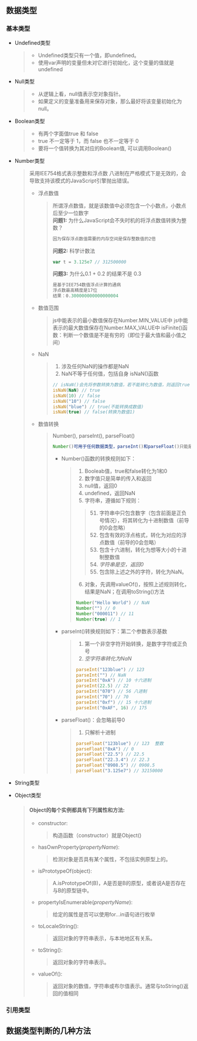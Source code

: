 ## 数据类型
### 基本类型
* Undefined类型
    >* Undefined类型只有一个值，即undefined。
    >* 使用var声明的变量但未对它进行初始化，这个变量的值就是undefined
* Null类型
    >* 从逻辑上看，null值表示空对象指针。
    >* 如果定义的变量准备用来保存对象，那么最好将该变量初始化为null。
* Boolean类型
    >* 有两个字面值true 和 false
    >* true 不一定等于 1，而 false 也不一定等于 0
    >* 要将一个值转换为其对应的Boolean值, 可以调用Boolean()
* Number类型
   >采用IEE754格式表示整数和浮点数
   >八进制在严格模式下是无效的，会导致支持该模式的JavaScript引擎抛出错误。 
   >* 浮点数值
   >    >所谓浮点数值，就是该数值中必须包含一个小数点，小数点后至少一位数字  
   >    >**问题1:** 为什么JavaScript会不失时机的将浮点数值转换为整数？
   >    >````js
   >    >因为保存浮点数值需要的内存空间是保存整数值的2倍
   >    >````
   >    >**问题2:** 科学计数法
   >    >````js
   >    >var t = 3.125e7 // 312500000
   >    >````
   >    >**问题3:** 为什么0.1 + 0.2 的结果不是 0.3
   >    >````js
   >    >是基于IEE754数值浮点计算的通病
   >    >浮点数最高精度是17位
   >    >结果：0.300000000000000004
   >    >````
   >* 数值范围
   >    >js中能表示的最小数值保存在Number.MIN_VALUE中
   >    >js中能表示的最大数值保存在Number.MAX_VALUE中
   >    >isFinite()函数：判断一个数值是不是有穷的（即位于最大值和最小值之间）
   >* NaN
   >    >1. 涉及任何NaN的操作都是NaN
   >    >2. NaN不等于任何值，包括自身
   >    >isNaN()函数
   >    >````js
   >    >// isNaN()会先将参数转换为数值，若不能转化为数值，则返回true
   >    >isNaN(NaN) // true
   >    >isNaN(10) // false
   >    >isNaN("10") // false
   >    >isNaN("blue") // true(不能转换成数值)
   >    >isNaN(true) // false(转换为数值1)
   >    >````
   >* 数值转换
   >    >Number(), parseInt(), parseFloat()
   >    >````js
   >    >Number()可用于任何数据类型，parseInt()和parseFloat()只能是将字符串转为数值
   >    >````
   >    >* Number()函数的转换规则如下：
   >    >   >1. Booleab值，true和false转化为1和0
   >    >   >2. 数字值只是简单的传入和返回
   >    >   >3. null值，返回0
   >    >   >4. undefined，返回NaN
   >    >   >5. 字符串，遵循如下规则：
   >    >   >   >51. 字符串中只包含数字（包含前面是正负号情况），将其转化为十进制数值（前导的0会忽略）
   >    >   >   >52. 包含有效的浮点格式，转化为对应的浮点数值（前导的0会忽略）
   >    >   >   >53. 包含十六进制，转化为想等大小的十进制整数值
   >    >   >   >54. *字符串是空，返回0*
   >    >   >   >55. 包含除上述之外的字符，转化为NaN。
   >    >   >6. 对象，先调用valueOf()，按照上述规则转化，结果是NaN；在调用toString()方法
   >    >   >````js
   >    >   >Number("Hello World") // NaN
   >    >   >Number("") // 0
   >    >   >Number("000011") // 11
   >    >   >Number(true) // 1
   >    >   >````
   >    >* parseInt()转换规则如下：第二个参数表示基数
   >    >   >1. 第一个非空字符开始转换，是数字字符或正负号
   >    >   >2. *空字符串转化为NaN*
   >    >   >````js
   >    >   >parseInt("123blue") // 123
   >    >   >parseInt("") // NaN
   >    >   >parseInt("0xA") // 10 十六进制
   >    >   >parseInt(22.5) // 22
   >    >   >parseInt("070") // 56 八进制
   >    >   >parseInt("70") // 70
   >    >   >parseInt("0xf") // 15 十六进制
   >    >   >parseInt("0xAF", 16) // 175
   >    >   >````
   >    >* parseFloat()：会忽略前导0
   >    >   >1. 只解析十进制
   >    >   >````js
   >    >   >parseFloat("123blue") // 123  整数
   >    >   >parseFloat("0xA") // 0
   >    >   >parseFloat("22.5") // 22.5
   >    >   >parseFloat("22.3.4") // 22.3
   >    >   >parseFloat("0908.5") // 0908.5
   >    >   >parseFloat("3.125e7") // 32150000
   >    >   >````
* String类型
* Object类型

    >#### Object的每个实例都具有下列属性和方法:
    >* constructor:
    >   > 构造函数（constructor）就是Object()
    >* hasOwnProperty(*propertyName*):
    >   > 检测对象是否具有某个属性，不包括实例原型上的。
    >* isPrototypeOf(object):
    >   > A.isPrototypeOf(B)，A是否是B的原型，或者说A是否存在与B的原型链中。
    >* propertyIsEnumerable(*propertyName*):
    >   > 给定的属性是否可以使用for...in语句进行枚举
    >* toLocaleString():
    >   > 返回对象的字符串表示，与本地地区有关系。
    >* toString():
    >   >返回对象的字符串表示。
    >* valueOf():
    >   > 返回对象的数值，字符串或布尔值表示。通常与toString()返回的值相同
### 引用类型
## 数据类型判断的几种方法

